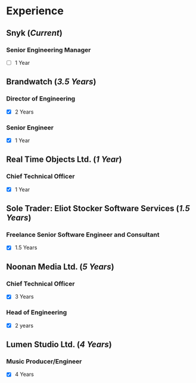 # Experience

## Snyk (_Current_)
### Senior Engineering Manager
- [ ] 1 Year

## Brandwatch (_3.5 Years_)
### Director of Engineering
- [x] 2 Years

### Senior Engineer
- [x] 1 Year

## Real Time Objects Ltd. (_1 Year_)
### Chief Technical Officer
- [x] 1 Year

## Sole Trader: Eliot Stocker Software Services (_1.5 Years_)
### Freelance Senior Software Engineer and Consultant
- [x] 1.5 Years

## Noonan Media Ltd. (_5 Years_)
### Chief Technical Officer
- [x] 3 Years
    
### Head of Engineering
- [x] 2 years

## Lumen Studio Ltd. (_4 Years_)
### Music Producer/Engineer
- [x] 4 Years
